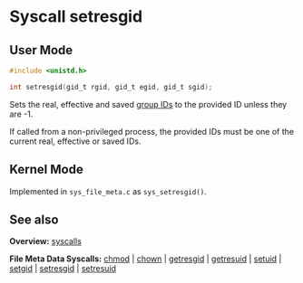 # Syscall setresgid

## User Mode

```C
#include <unistd.h>

int setresgid(gid_t rgid, gid_t egid, gid_t sgid);
```

Sets the real, effective and saved [group IDs](../security/user_group_id.md) to the provided ID unless they are -1.

If called from a non-privileged process, the provided IDs must be one of the current real, effective or saved IDs.


## Kernel Mode

Implemented in `sys_file_meta.c` as `sys_setresgid()`. 


## See also

**Overview:** [syscalls](syscalls.md)

**File Meta Data Syscalls:** [chmod](chmod.md) | [chown](chown.md) | [getresgid](getresgid.md) | [getresuid](getresuid.md) | [setuid](setuid.md) | [setgid](setgid.md) | [setresgid](setresgid.md) | [setresuid](setresuid.md)

